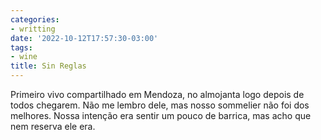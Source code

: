 ```yaml
---
categories:
- writting
date: '2022-10-12T17:57:30-03:00'
tags:
- wine
title: Sin Reglas
---
```


Primeiro vivo compartilhado em Mendoza, no almojanta logo depois de todos chegarem. Não me lembro dele, mas nosso sommelier não foi dos melhores. Nossa intenção era sentir um pouco de barrica, mas acho que nem reserva ele era.

